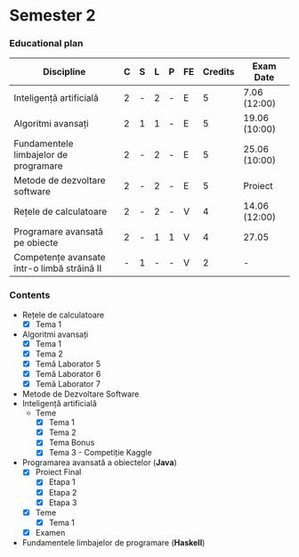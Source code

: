 # Semester 2


### Educational plan
| Discipline                                       | C | S | L | P | FE | Credits | Exam Date  |
|--------------------------------------------------|---|---|---|---|----|---------|--------------|
| Inteligență artificială                          | 2 | - | 2 | - | E  | 5       | 7.06 (12:00) |
| Algoritmi avansați                               | 2 | 1 | 1 | - | E  | 5       | 19.06 (10:00)|
| Fundamentele limbajelor de programare            | 2 | - | 2 | - | E  | 5       | 25.06 (10:00)|
| Metode de dezvoltare software                    | 2 | - | 2 | - | E  | 5       | Proiect      |
| Rețele de calculatoare                           | 2 | - | 2 | - | V  | 4       | 14.06 (12:00)|
| Programare avansată pe obiecte                   | 2 | - | 1 | 1 | V  | 4       | 27.05        |
| Competențe avansate într-o limbă străină II      | - | 1 | - | - | V  | 2       | -            |

### Contents
- Rețele de calculatoare
  - [x] Tema 1
- Algoritmi avansați
  - [x] Tema 1
  - [x] Tema 2
  - [x] Temă Laborator 5
  - [x] Temă Laborator 6
  - [x] Temă Laborator 7
- Metode de Dezvoltare Software
- Inteligență artificială
  - Teme
     - [x] Tema 1
     - [x] Tema 2
     - [x] Tema Bonus
     - [x] Tema 3 - Competiție Kaggle
- Programarea avansată a obiectelor (**Java**)
  - [x] Proiect Final
     - [x] Etapa 1
     - [x] Etapa 2
     - [x] Etapa 3
  - [x] Teme
     - [x] Tema 1
  - [x] Examen
- Fundamentele limbajelor de programare (**Haskell**)
